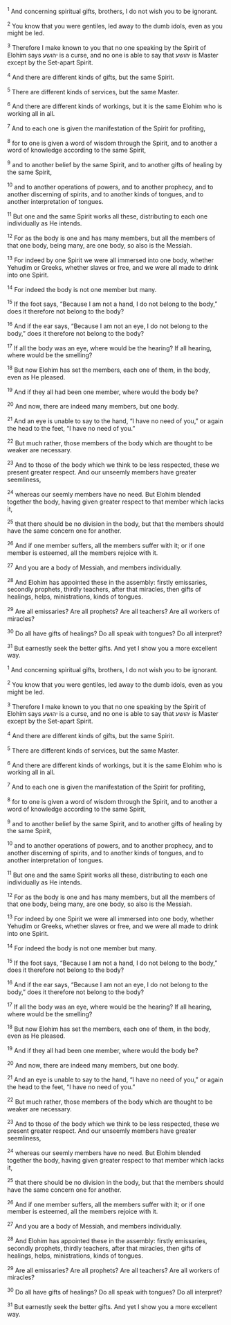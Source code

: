 <sup>1</sup> And concerning spiritual gifts, brothers, I do not wish you to be ignorant.

<sup>2</sup> You know that you were gentiles, led away to the dumb idols, even as you might be led.

<sup>3</sup> Therefore I make known to you that no one speaking by the Spirit of Elohim says יהושע is a curse, and no one is able to say that יהושע is Master except by the Set-apart Spirit.

<sup>4</sup> And there are different kinds of gifts, but the same Spirit.

<sup>5</sup> There are different kinds of services, but the same Master.

<sup>6</sup> And there are different kinds of workings, but it is the same Elohim who is working all in all.

<sup>7</sup> And to each one is given the manifestation of the Spirit for profiting,

<sup>8</sup> for to one is given a word of wisdom through the Spirit, and to another a word of knowledge according to the same Spirit,

<sup>9</sup> and to another belief by the same Spirit, and to another gifts of healing by the same Spirit,

<sup>10</sup> and to another operations of powers, and to another prophecy, and to another discerning of spirits, and to another kinds of tongues, and to another interpretation of tongues.

<sup>11</sup> But one and the same Spirit works all these, distributing to each one individually as He intends.

<sup>12</sup> For as the body is one and has many members, but all the members of that one body, being many, are one body, so also is the Messiah.

<sup>13</sup> For indeed by one Spirit we were all immersed into one body, whether Yehuḏim or Greeks, whether slaves or free, and we were all made to drink into one Spirit.

<sup>14</sup> For indeed the body is not one member but many.

<sup>15</sup> If the foot says, “Because I am not a hand, I do not belong to the body,” does it therefore not belong to the body?

<sup>16</sup> And if the ear says, “Because I am not an eye, I do not belong to the body,” does it therefore not belong to the body?

<sup>17</sup> If all the body was an eye, where would be the hearing? If all hearing, where would be the smelling?

<sup>18</sup> But now Elohim has set the members, each one of them, in the body, even as He pleased.

<sup>19</sup> And if they all had been one member, where would the body be?

<sup>20</sup> And now, there are indeed many members, but one body.

<sup>21</sup> And an eye is unable to say to the hand, “I have no need of you,” or again the head to the feet, “I have no need of you.”

<sup>22</sup> But much rather, those members of the body which are thought to be weaker are necessary.

<sup>23</sup> And to those of the body which we think to be less respected, these we present greater respect. And our unseemly members have greater seemliness,

<sup>24</sup> whereas our seemly members have no need. But Elohim blended together the body, having given greater respect to that member which lacks it,

<sup>25</sup> that there should be no division in the body, but that the members should have the same concern one for another.

<sup>26</sup> And if one member suffers, all the members suffer with it; or if one member is esteemed, all the members rejoice with it.

<sup>27</sup> And you are a body of Messiah, and members individually.

<sup>28</sup> And Elohim has appointed these in the assembly: firstly emissaries, secondly prophets, thirdly teachers, after that miracles, then gifts of healings, helps, ministrations, kinds of tongues.

<sup>29</sup> Are all emissaries? Are all prophets? Are all teachers? Are all workers of miracles?

<sup>30</sup> Do all have gifts of healings? Do all speak with tongues? Do all interpret?

<sup>31</sup> But earnestly seek the better gifts. And yet I show you a more excellent way.

<sup>1</sup> And concerning spiritual gifts, brothers, I do not wish you to be ignorant.

<sup>2</sup> You know that you were gentiles, led away to the dumb idols, even as you might be led.

<sup>3</sup> Therefore I make known to you that no one speaking by the Spirit of Elohim says יהושע is a curse, and no one is able to say that יהושע is Master except by the Set-apart Spirit.

<sup>4</sup> And there are different kinds of gifts, but the same Spirit.

<sup>5</sup> There are different kinds of services, but the same Master.

<sup>6</sup> And there are different kinds of workings, but it is the same Elohim who is working all in all.

<sup>7</sup> And to each one is given the manifestation of the Spirit for profiting,

<sup>8</sup> for to one is given a word of wisdom through the Spirit, and to another a word of knowledge according to the same Spirit,

<sup>9</sup> and to another belief by the same Spirit, and to another gifts of healing by the same Spirit,

<sup>10</sup> and to another operations of powers, and to another prophecy, and to another discerning of spirits, and to another kinds of tongues, and to another interpretation of tongues.

<sup>11</sup> But one and the same Spirit works all these, distributing to each one individually as He intends.

<sup>12</sup> For as the body is one and has many members, but all the members of that one body, being many, are one body, so also is the Messiah.

<sup>13</sup> For indeed by one Spirit we were all immersed into one body, whether Yehuḏim or Greeks, whether slaves or free, and we were all made to drink into one Spirit.

<sup>14</sup> For indeed the body is not one member but many.

<sup>15</sup> If the foot says, “Because I am not a hand, I do not belong to the body,” does it therefore not belong to the body?

<sup>16</sup> And if the ear says, “Because I am not an eye, I do not belong to the body,” does it therefore not belong to the body?

<sup>17</sup> If all the body was an eye, where would be the hearing? If all hearing, where would be the smelling?

<sup>18</sup> But now Elohim has set the members, each one of them, in the body, even as He pleased.

<sup>19</sup> And if they all had been one member, where would the body be?

<sup>20</sup> And now, there are indeed many members, but one body.

<sup>21</sup> And an eye is unable to say to the hand, “I have no need of you,” or again the head to the feet, “I have no need of you.”

<sup>22</sup> But much rather, those members of the body which are thought to be weaker are necessary.

<sup>23</sup> And to those of the body which we think to be less respected, these we present greater respect. And our unseemly members have greater seemliness,

<sup>24</sup> whereas our seemly members have no need. But Elohim blended together the body, having given greater respect to that member which lacks it,

<sup>25</sup> that there should be no division in the body, but that the members should have the same concern one for another.

<sup>26</sup> And if one member suffers, all the members suffer with it; or if one member is esteemed, all the members rejoice with it.

<sup>27</sup> And you are a body of Messiah, and members individually.

<sup>28</sup> And Elohim has appointed these in the assembly: firstly emissaries, secondly prophets, thirdly teachers, after that miracles, then gifts of healings, helps, ministrations, kinds of tongues.

<sup>29</sup> Are all emissaries? Are all prophets? Are all teachers? Are all workers of miracles?

<sup>30</sup> Do all have gifts of healings? Do all speak with tongues? Do all interpret?

<sup>31</sup> But earnestly seek the better gifts. And yet I show you a more excellent way.

